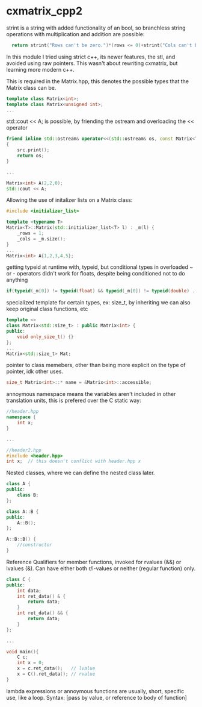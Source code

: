 # cxmatrix_cpp2

strint is a string with added functionality of an bool, so branchless string operations with multiplication and addition are possible:
  ````c++
    return strint("Rows can't be zero.")*(rows <= 0)+strint("Cols can't be zero.")*(cols <= 0);
  ````

In this module I tried using strict c++, its newer features, the stl, and avoided using raw pointers. This wasn't about rewriting cxmatrix, but learning more modern c++.


This is required in the Matrix.hpp, this denotes the possible types that the Matrix class can be.
````c++
template class Matrix<int>;
template class Matrix<unsigned int>;
...
````

std::cout << A; is possible, by friending the ostream and overloading the << operator
````c++
friend inline std::ostream& operator<<(std::ostream& os, const Matrix<T>& src)
{
	src.print();
	return os;
}

...

Matrix<int> A(2,2,0);
std::cout << A;
````

Allowing the use of initalizer lists on a Matrix class:
````c++
#include <initializer_list>

template <typename T>
Matrix<T>::Matrix(std::initializer_list<T> l) : _m(l) {
	_rows = 1;
	_cols = _m.size();
}
...
Matrix<int> A{1,2,3,4,5};
````

getting typeid at runtime with, typeid, but conditional types in overloaded ~ or - operators didn't work for floats, despite being conditioned not to do anything

````c++
if(typeid(_m[0]) != typeid(float) && typeid(_m[0]) != typeid(double) ...)
````

specialized template for certain types, ex: size_t, by inheriting we can also keep original class functions, etc
````c++
template <>
class Matrix<std::size_t> : public Matrix<int> {
public:
	void only_size_t() {}
};
...
Matrix<std::size_t> Mat;
````

pointer to class memebers, other than being more explicit on the type of pointer, idk other uses.
````c++
size_t Matrix<int>::* name = &Matrix<int>::accessible;
````

annoymous namespace means the variables aren't included in other translation units, this is prefered over the C static way:
````c++
//header.hpp
namespace {
	int x;
}

...

//header2.hpp
#include <header.hpp>
int x;	// this doesn't conflict with header.hpp x
````
Nested classes, where we can define the nested class later.
````c++
class A {
public:
	class B;
};

class A::B {
public:
	A::B();
};

A::B::B() {
	//constructor
}
````
Reference Qualifiers for member functions, invoked for rvalues (&&) or lvalues (&). Can have either both r/l-values or neither (regular function) only.
````c++
class C {
public:
	int data;
	int ret_data() & {
		return data;
	}
	int ret_data() && {
		return data;
	}
};

...

void main(){
	C c;
	int x = 0;
	x = c.ret_data();	// lvalue
	x = C().ret_data();	// rvalue
}
````

lambda expressions or annoymous functions are usually, short, specific use, like a loop. Syntax: [pass by value, or reference to body of function]<template>(function parameters) -> return type {function body}(invokes function);
````c++
int n  = 5;
auto a = [&n]<typename T>(const T val) -> T{ return val*n*5;}(3);	//returns 75
...
````

3-way comparison operator (<=>) returns negative, positive, or zero based on operands, auto keyword should be used:
````c++
int a = 2;
int b = 3;

auto result = a <=> b;

if(result < 0){
	std::cout << "less";
}
else if(result == 0){
	std::cout << "equal";
}
else if(reuslt > 0){
	std::cout << "greater";
}
//prints "less"
````

initilization in a ranged base for loop:
````c++
for(std::vector<int> v{1,2,3}; auto& i : v){
	std::cout << i;	//prints 123
}
````

import, export, module: C++ std has to be latest (23/experimental), and "Scan Sources for Module Dependencies" has to be set to Yes, and the file extenstion has to be .ixx in VSC.
Benefits are faster compile times, and less source files since declarations aren't required in seperate header files. Not everything has to be included in the module. Include guards are not required.
````c++
//mod1.ixx
export module mod1;
int not_exported_func(){ return 23;}
export int func_from_mod1(){
	return 12;
}
````
...
````c++
//main.cpp
import mod1;
import <iostream>;

int main(){
	std::cout << func_from_mod1();	//prints out 12
	not_exported_func();	// error: id not found
	return 0;
}
````
declare global variables extern in hpp file and declare again in cpp file
````c++
//file.hpp
extern int gv;
````
````c++
//file.cpp
int gv;
````

to add a description to a function /* describe ur function */ when the function is brought up in an IDE like vs, .hpp comment seems to overwrite .cpp comment:
````c++
/* description */
int func();
````
to support chaining in your classes, the member function should return invoking object (this):
````c++
class A {
public:
	A& some(){
		return *this;
	}
}
A a.some().some();
````
move assignment, move constructor, copy assignment, copy constructor: syntax, how they operate, and how to invoke them.
````c++
class A {
public:
	//C
	A() {}
	//MA
	A& operator=(A&& other) {
		/*check if other is this, if other is nullptr,
		assign this to other, then other to nullptr*/
	}
	//CA
	A& operator=(const A& other) {
		/*check if other is this, if other is nullptr
		* if this is null allocate memory
		* copy values into data elements
		*/
	}
	//MC
	A(A&& other) {
		/*check if other is nullptr,
		* then point this to other
		* then other to nullptr
		*/
	}
	//CC
	A(const A& other) {
		/*check if other is nullptr
		* since its a constructor: allocate memory,
		* copy values into data elements
		*/
	}
};
#include <vector>
int main() {
	A a();	//C
	A b(a);	//C, CC
	a = b; //CA
	a = std::move(b); //MA
	std::vector<A> vec(A()) // C -> MC
	return 0;
}
````
With a Singleton class, the static instance should be defined in the .cpp file, otherwise you'll get a linker error from including multiple instances when including it in the .hpp file:
````c++
//.hpp file
class Singleton{
private:
	Singleton() = default;
	~Singleton() = default;
public:
	Singleton(const Singleton&) = delete;
	Singleton& operator=(const Singleton&) = delete;
	static Singleton* instance(){
		if(nullptr == instance) return instance = new Singleton;
		return instance;
	}
}

//.cpp file
Singleton* Singleton::instance = nullptr;
...
````
inheritance with access modifiers: B is a subtype of A, and within B we have access to public and protected data members of A, outside of B we only have access to the public one. B never has access to A's private data members. Changing the inheritance access modifier shifts the modifiers 1.public -> 2.protected -> 3.private. If public then they all stay the same, if private then they're all private. If protected then public goes to protected.
````c++
class A {
private:
	int x;
protected:
	int y;
public:
	int z;
	A() : x(0), y(1), z(2) {
		A::x = -1;
		A::A::A::A::A::x = -2;	//unusal but it works
	}

	int retX() const { return x; }
	int retY() const { return y; }

};

class B : public A {
public:
	B() {
		/*B::A::x = 0;	// all the same, and all access violations
		B::x = 0;
		x = 0;*/

		y = 4;
		z = 3;
	}
};
````

with inheritance, a calling function that uses the base class in the parameter is able to take derived classes as a value. It'll act as the base class. Derived classes cannot take base or classes before in ther chain hierarchy as a value in the parameter. Here: B inherits A, B is a subclass of A, etc.
````c++
void takes_a(A* a) {
	a->say();
	return;
}

void takes_b(B* b) {
	b->say();
	return;
}

int main() {
	A a;
	A* Ap = new A;
	A* Ab = new B;
	B b;
	B* Bp = new B;

	//prints out // A A B A B A A
	takes_a(&a);
	takes_a(&b);
	takes_b(&b);
	takes_a(Bp);
	takes_b(Bp);
	takes_a(Ap);
	takes_a(Ab);
}
````
With the above classes, when A's function say is virtual, then takes_a(&b) will call B's say() instead of A's even though the parameter is type A, it will invoke the derived classes function (if it exists, otherwise it'll use the Base Class).
````c++
class A {
public:
	A() : a_x(0) {}
	~A() {}
	int a_x;
	virtual void say() {
		std::cout << "A\n";
	}
};

class B : public A {
public:
	B() : b_x(1) {}
	int b_x;

	void say() {
		std::cout << "B\n";
	}
};

int main() {
	A a;
	A* Ap = new A;
	A* Ab = new B;

	B b;
	B* Bp = new B;

	takes_a(&a);	//a
	takes_a(&b);	//b
	takes_b(&b);	//b
	takes_a(Bp);	//b
	takes_b(Bp);	//b
	takes_a(Ap);	//a
	takes_a(Ab);	//b
} // A B B B B A B
````
